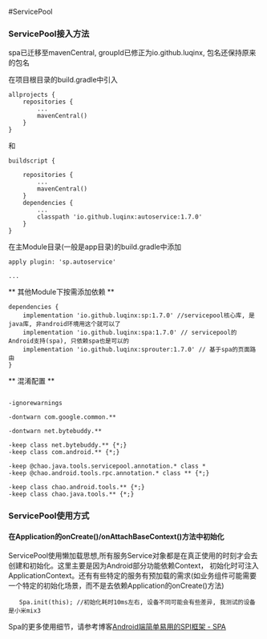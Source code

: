 #ServicePool


### ServicePool接入方法

spa已迁移至mavenCentral, groupId已修正为io.github.luqinx, 包名还保持原来的包名

在项目根目录的build.gradle中引入 

```
allprojects {
    repositories {
        ...
        mavenCentral()
    }
}
```

和
 
```
buildscript {

    repositories {
        ...
        mavenCentral()
    }
    dependencies {
        ...
        classpath 'io.github.luqinx:autoservice:1.7.0'
    }
}
```

在主Module目录(一般是app目录)的build.gradle中添加 

```
apply plugin: 'sp.autoservice'

...
```

** 其他Module下按需添加依赖 **
```
dependencies {
    implementation 'io.github.luqinx:sp:1.7.0' //servicepool核心库, 是java库, 非android环境用这个就可以了
    implementation 'io.github.luqinx:spa:1.7.0' // servicepool的Android支持(spa), 只依赖spa也是可以的
    implementation 'io.github.luqinx:sprouter:1.7.0' // 基于spa的页面路由
}
```

** 混淆配置 **

```

-ignorewarnings

-dontwarn com.google.common.**

-dontwarn net.bytebuddy.**

-keep class net.bytebuddy.** {*;}
-keep class com.android.** {*;}

-keep @chao.java.tools.servicepool.annotation.* class *
-keep @chao.android.tools.rpc.annotation.* class ** {*;}

-keep class chao.android.tools.** {*;}
-keep class chao.java.tools.** {*;}

```

### ServicePool使用方式

#### 在Application的onCreate()/onAttachBaseContext()方法中初始化 
ServicePool使用懒加载思想,所有服务Service对象都是在真正使用的时刻才会去创建和初始化。这里主要是因为Android部分功能依赖Context，
初始化时可注入ApplicationContext。还有有些特定的服务有预加载的需求(如业务组件可能需要一个特定的初始化场景，而不是去依赖Application的onCreate()方法)

```
   Spa.init(this); //初始化耗时10ms左右, 设备不同可能会有些差异, 我测试的设备是小米mix3
```

Spa的更多使用细节，请参考博客[Android端简单易用的SPI框架 - SPA](https://juejin.im/post/6872335132229894158)




 
